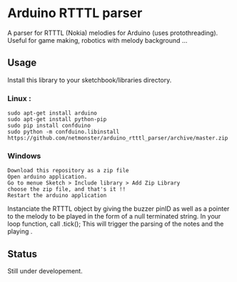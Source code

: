 # Arduino RTTTL parser
A parser for RTTTL (Nokia) melodies for Arduino (uses protothreading).
Useful for game making, robotics with melody background ...

## Usage
Install this library to your sketchbook/libraries directory.
### Linux :
```
sudo apt-get install arduino
sudo apt-get install python-pip
sudo pip install confduino
sudo python -m confduino.libinstall https://github.com/netmonster/arduino_rtttl_parser/archive/master.zip
```
### Windows
```
Download this repository as a zip file
Open arduino application.
Go to menue Sketch > Include library > Add Zip Library
choose the zip file, and that's it !!
Restart the arduino application
```


Instanciate  the RTTTL object  by giving the buzzer pinID as well as a pointer to the melody to be played in the form of a null terminated string.
In  your loop function, call   <the instance of RTTTL>.tick(); This will trigger the parsing of the notes and the  playing .

## Status
Still  under developement.

